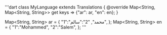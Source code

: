 '''dart
class MyLanguage extends Translations {
  @override
  Map<String, Map<String, String>> get keys => {"ar": ar, "en": en};
}

Map<String, String> ar = {
  "1":"محمد",
  "2":"سالم",
};
Map<String, String> en = {
  "1":"Mohammed",
  "2":"Salem",
};
'''
